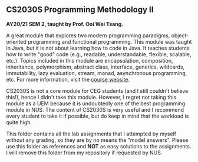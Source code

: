 ## CS2030S Programming Methodology II

**AY20/21 SEM 2, taught by Prof. Ooi Wei Tsang.**

A great module that explores two modern programming paradigms, object-oriented 
programming and functional programming. This module was taught in Java, but it 
is not about learning how to code in Java. It teaches students how to write 
"good" code (e.g., readable, understandable, flexible, scalable, etc.). Topics 
included in this module are encapsulation, composition, inheritance, 
polymorphism, abstract class, interface, generics, wildcards, immutability, 
lazy evaluation, stream, monad, asynchronous programming, etc. For more 
information, visit the [course website](https://nus-cs2030s.github.io/2021-s2/).

CS2030S is not a core module for CEG students (and I still couldn't believe 
this!), hence I didn't take this module. However, I regret not taking this 
module as a UEM because it is undoubtedly one of the best programming module in NUS. The content of CS2030S is very useful and I recommend every student to take it if possible, but do keep in mind that the workload is quite high.

This folder contains all the lab assignments that I attempted by myself without 
any grading, so they are by no means the "model answers". Please use this 
folder as references and **NOT** as easy solutions to the assignments. I will 
remove this folder from my repository if requested by NUS.
